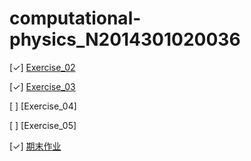 # computational-physics_N2014301020036
[✓] [Exercise_02](https://github.com/summerer3/computational-physics_N2014301020036/blob/master/LSL.py)

[✓] [Exercise_03](https://github.com/summerer3/computational-physics_N2014301020036/blob/master/moving%20LSL.py)

[ ] [Exercise_04]

[ ] [Exercise_05]

[✓] [期末作业](https://www.zybuluo.com/summerer3/note/622228)
